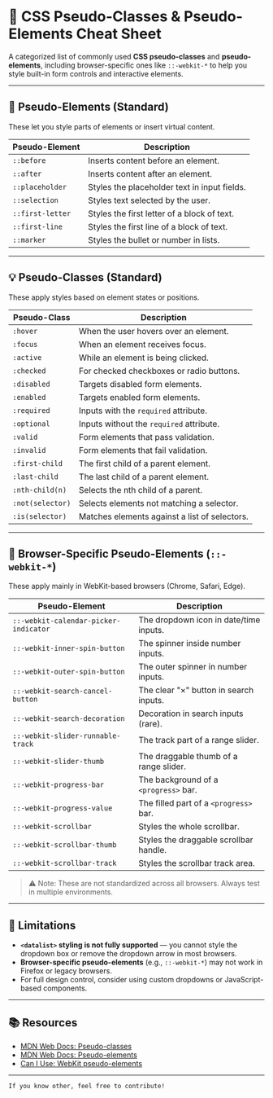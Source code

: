 # 🎨 CSS Pseudo-Classes & Pseudo-Elements Cheat Sheet

A categorized list of commonly used **CSS pseudo-classes** and **pseudo-elements**, including browser-specific ones like `::-webkit-*` to help you style built-in form controls and interactive elements.

---

## 📌 Pseudo-Elements (Standard)

These let you style parts of elements or insert virtual content.

| Pseudo-Element     | Description |
|--------------------|-------------|
| `::before`         | Inserts content before an element. |
| `::after`          | Inserts content after an element. |
| `::placeholder`    | Styles the placeholder text in input fields. |
| `::selection`      | Styles text selected by the user. |
| `::first-letter`   | Styles the first letter of a block of text. |
| `::first-line`     | Styles the first line of a block of text. |
| `::marker`         | Styles the bullet or number in lists. |

---

## 💡 Pseudo-Classes (Standard)

These apply styles based on element states or positions.

| Pseudo-Class       | Description |
|--------------------|-------------|
| `:hover`           | When the user hovers over an element. |
| `:focus`           | When an element receives focus. |
| `:active`          | While an element is being clicked. |
| `:checked`         | For checked checkboxes or radio buttons. |
| `:disabled`        | Targets disabled form elements. |
| `:enabled`         | Targets enabled form elements. |
| `:required`        | Inputs with the `required` attribute. |
| `:optional`        | Inputs without the `required` attribute. |
| `:valid`           | Form elements that pass validation. |
| `:invalid`         | Form elements that fail validation. |
| `:first-child`     | The first child of a parent element. |
| `:last-child`      | The last child of a parent element. |
| `:nth-child(n)`    | Selects the nth child of a parent. |
| `:not(selector)`   | Selects elements not matching a selector. |
| `:is(selector)`    | Matches elements against a list of selectors. |

---

## 🧪 Browser-Specific Pseudo-Elements (`::-webkit-*`)

These apply mainly in WebKit-based browsers (Chrome, Safari, Edge).

| Pseudo-Element                        | Description |
|--------------------------------------|-------------|
| `::-webkit-calendar-picker-indicator` | The dropdown icon in date/time inputs. |
| `::-webkit-inner-spin-button`         | The spinner inside number inputs. |
| `::-webkit-outer-spin-button`         | The outer spinner in number inputs. |
| `::-webkit-search-cancel-button`      | The clear "×" button in search inputs. |
| `::-webkit-search-decoration`         | Decoration in search inputs (rare). |
| `::-webkit-slider-runnable-track`     | The track part of a range slider. |
| `::-webkit-slider-thumb`              | The draggable thumb of a range slider. |
| `::-webkit-progress-bar`              | The background of a `<progress>` bar. |
| `::-webkit-progress-value`            | The filled part of a `<progress>` bar. |
| `::-webkit-scrollbar`                 | Styles the whole scrollbar. |
| `::-webkit-scrollbar-thumb`           | Styles the draggable scrollbar handle. |
| `::-webkit-scrollbar-track`           | Styles the scrollbar track area. |

> ⚠️ Note: These are not standardized across all browsers. Always test in multiple environments.

---

## 🚫 Limitations

- **`<datalist>` styling is not fully supported** — you cannot style the dropdown box or remove the dropdown arrow in most browsers.
- **Browser-specific pseudo-elements** (e.g., `::-webkit-*`) may not work in Firefox or legacy browsers.
- For full design control, consider using custom dropdowns or JavaScript-based components.

---

## 📚 Resources

- [MDN Web Docs: Pseudo-classes](https://developer.mozilla.org/en-US/docs/Web/CSS/Pseudo-classes)
- [MDN Web Docs: Pseudo-elements](https://developer.mozilla.org/en-US/docs/Web/CSS/Pseudo-elements)
- [Can I Use: WebKit pseudo-elements](https://caniuse.com/)

---

`If you know other, feel free to contribute!`
